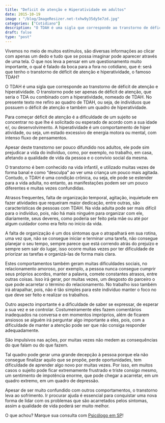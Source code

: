 ```yaml
---
title: "Deficit de atenção e Hiperatividade em adultos"
date: 2015-10-19
image : "/blog/ImageResizer.net-txhw9y35dy5e7zd.jpg"
categories: ["Cotidiano"]
description: "O TDAH é uma sigla que corresponde ao transtorno de déficit de atenção e hiperatividade. O transtorno pode também ser encontrado em adultos..."
draft: false
type: "post"
---
```


Vivemos no meio de muitos estímulos, são diversas informações ao clicar com apenas um dedo e tudo que se possa imaginar pode aparecer através de uma tela. O que nos leva a pensar em um questionamento muito importante, o qual é falado da boca para a fora no cotidiano, que é: será que tenho o transtorno de déficit de atenção e hiperatividade, o famoso TDAH?

O TDAH é uma sigla que corresponde ao transtorno de déficit de atenção e hiperatividade. O transtorno pode ser apenas de déficit de atenção, que seria o TDA ou combinado com a hiperatividade, nomeado de TDAH. No presente texto me refiro ao quadro de TDAH, ou seja, de indivíduos que possuem o déficit de atenção e também um quadro de hiperatividade.

Para começar déficit de atenção é a dificuldade de um sujeito se concentrar no que lhe é solicitado ou esperado de acordo com a sua idade e/, ou desenvolvimento. A hiperatividade é um comportamento de hiper atividade, ou seja, um estado excessivo de energia motora ou mental, com intenso fluxo de pensamentos.

Apesar deste transtorno ser pouco difundido nos adultos, ele pode sim prejudicar a vida do indivíduo, como, por exemplo, no trabalho, em casa, afetando a qualidade de vida da pessoa e o convívio social da mesma.

O transtorno é bem conhecido na vida infantil, e utilizado muitas vezes de forma banal e como “desculpa” ao ver uma criança um pouco mais agitada. Contudo, o TDAH é uma condição crônica, ou seja, ele pode se estender para a vida adulta, no entanto, as manifestações podem ser um pouco diferentes e muitas vezes confundidas.

Atrasos frequentes, falta de organização temporal, agitação, inquietude em fazer atividades que requeiram maior dedicação, entre outras, são características de pessoas com TDAH. Na vida adulta pode ser mais difícil para o indivíduo, pois, não há mais ninguém para organizar com ele, diariamente, seus deveres, como poderia ser feito pela mãe ou até por algum cuidador como era feito no início da vida.

A falta de organização é um dos sintomas que o atrapalhará em sua rotina, uma vez que, não se consegue iniciar e terminar uma tarefa, não consegue planejar o seu tempo, sempre parece que está correndo atrás do prejuízo e sempre sem sair do lugar, isso ocorre muitas vezes por ter dificuldade de priorizar as tarefas e organizá-las de forma mais clara.

Estes comportamentos também geram muitas dificuldades sociais, no relacionamento amoroso, por exemplo, a pessoa nunca consegue cumprir seus próprios acordos, manter a palavra, comete constantes atrasos, entre outras coisas. Isso irá gerar, por muitas vezes, um desgosto do parceiro o que pode acarretar o término do relacionamento. No trabalho isso também irá atrapalhar, pois, não é tão simples para este indivíduo manter o foco no que deve ser feito e realizar os trabalhos.

Outro aspecto importante é a dificuldade de saber se expressar, de esperar a sua vez e se controlar. Costumeiramente eles fazem comentários inadequados na conversa e em momentos impróprios, além de ficarem ansiosos se alguém irá perguntar algo importante a eles, pois, com a dificuldade de manter a atenção pode ser que não consiga responder adequadamente.

São impulsivos nas ações, por muitas vezes não medem as consequências do que falam ou do que fazem.

Tal quadro pode gerar uma grande decepção à pessoa porque ela não consegue finalizar aquilo que se propõe, perde oportunidades, tem dificuldade de aprender algo novo por muitas vezes. Por isso, em muitos casos o sujeito pode ficar extremamente frustrado e triste consigo mesmo, um sentimento de impotência enorme, que pode chegar a acarretar, em um quadro extremo, em um quadro de depressão.

Apesar de ser muito confundido com outros comportamentos, o transtorno leva ao sofrimento. Ir procurar ajuda é essencial para conquistar uma nova forma de lidar com os problemas que são acarretados pelos sintomas, assim a qualidade de vida poderá ser muito melhor.

O que achou? Marque sua consulta com [Psicólogo em SP](/)!